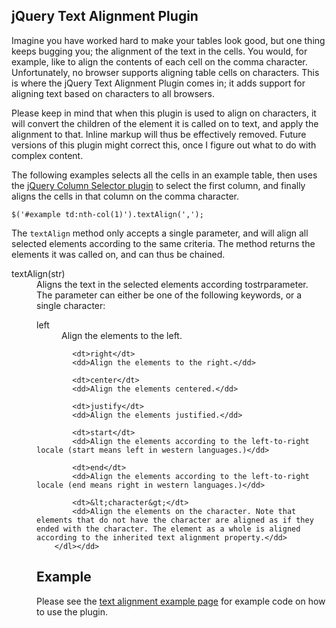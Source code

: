 ## jQuery Text Alignment Plugin

Imagine you have worked hard to make your tables look good, but one thing keeps bugging you; the alignment of the text in the cells. You would, for example, like to align the contents of each cell on the comma character. Unfortunately, no browser supports aligning table cells on characters. This is where the jQuery Text Alignment Plugin comes in; it adds support for aligning text based on characters to all browsers.

Please keep in mind that when this plugin is used to align on characters, it will convert the children of the element it is called on to text, and apply the alignment to that. Inline markup will thus be effectively removed. Future versions of this plugin might correct this, once I figure out what to do with complex content.

The following examples selects all the cells in an example table, then uses the [jQuery Column Selector plugin](../column-selector) to select the first column, and finally aligns the cells in that column on the comma character.

    $('#example td:nth-col(1)').textAlign(',');

The `textAlign` method only accepts a single parameter, and will align all selected elements according to the same criteria. The method returns the elements it was called on, and can thus be chained.

<dl>
    <dt>textAlign(str)</dt>
    <dd>Aligns the text in the selected elements according tostrparameter. The parameter can either be one of the following keywords, or a single character:
        <dl>
            <dt>left</dt>
            <dd>Align the elements to the left.</dd>
            
            <dt>right</dt>
            <dd>Align the elements to the right.</dd>
            
            <dt>center</dt>
            <dd>Align the elements centered.</dd>
            
            <dt>justify</dt>
            <dd>Align the elements justified.</dd>
            
            <dt>start</dt>
            <dd>Align the elements according to the left-to-right locale (start means left in western languages.)</dd>
            
            <dt>end</dt>
            <dd>Align the elements according to the left-to-right locale (end means right in western languages.)</dd>
            
            <dt>&lt;character&gt;</dt>
            <dd>Align the elements on the character. Note that elements that do not have the character are aligned as if they ended with the character. The element as a whole is aligned according to the inherited text alignment property.</dd>
        </dl></dd>
</dl>

## Example

Please see the [text alignment example page](examples/examples.html) for example code on how to use the plugin.